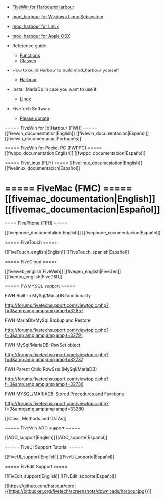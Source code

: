   * [FiveWin for Harbour/xHarbour](mod_harbour-setup-for-Windows-Xampp)
  * [mod_harbour for Windows Linux Subsystem](mod_harbour-setup-for-Windows-Linux-Subsystem)
  * [mod_harbour for Linux](https://github.com/FiveTechSoft/mod_harbour/blob/master/linux/readme.md)
  * [mod_harbour for Apple OSX](https://github.com/FiveTechSoft/mod_harbour/blob/master/osx/readme.md)

  * Reference guide
    * [Functions](Functions-provided-by-the-mod-Harbour)
    * [Classes](modharbour_classes)

  * How to build Harbour to build mod_harbour yourself
    * [Harbour](How_to_build_Harbour_to_build_mod_harbour_yourself)

  * Install MariaDb in case you want to use it
    * [Linux](Install_MariaDB_on_Linux)

  * FiveTech Software
    * [Please donate](Please-donate) 
    
 
 ===== FiveWin for [x]Harbour (FWH) ===== [[fivewin_documentation|English]] [[fivewin_documentacion|Español]] [[fivewin_documentacao|Português]]
 
 ===== FiveWin for Pocket PC (FWPPC) ===== [[fwppc_documentation|English]] [[fwppc_documentacion|Español]]
 
 ===== FiveLinux (FLH) ===== [[fivelinux_documentation|English]] [[fivelinux_documentacion|Español]]
 
 ===== FiveMac (FMC) ===== [[fivemac_documentation|English]] [[fivemac_documentacion|Español]]
=
==== FivePhone (FPH) =====

[[fivephone_documentation|English]] [[fivephone_documentacion|Español]]


===== FiveTouch =====

[[FiveTouch_english|English]] [[FiveTouch_spanish|Español]]

===== FiveCloud =====

[[fiveweb_english|FiveWeb]]
[[fivegen_english|FiveGen]]
[[fivedbu_english|FiveDBU]]



===== FWMYSQL support =====

FWH Built-in MySql/MariaDB functionality

http://forums.fivetechsupport.com/viewtopic.php?f=3&amp;amp;amp;amp;amp;t=32657

FWH MariaDb/MySql Backup and Restore

http://forums.fivetechsupport.com/viewtopic.php?f=3&amp;amp;amp;amp;amp;t=32791

FWH MySql/MariaDB: RowSet object

http://forums.fivetechsupport.com/viewtopic.php?f=3&amp;amp;amp;amp;amp;t=32737

FWH Parent Child RowSets (MySql/MariaDB)

http://forums.fivetechsupport.com/viewtopic.php?f=3&amp;amp;amp;amp;amp;t=32736

FWH MYSQL/MARIADB: Stored Procedures and Functions

http://forums.fivetechsupport.com/viewtopic.php?f=3&amp;amp;amp;amp;amp;t=33280

[[Class, Methods and DATAs]]

===== FiveWin ADO support =====

[[ADO_support|English]] [[ADO_soporte|Español]]


===== FiveUI Support Tutorial =====

[[FiveUI_support|English]] [[FiveUI_soporte|Español]]

===== FivEdit Support =====

[[FivEdit_support|English]] [[FivEdit_soporte|Español]]

[[https://github.com/harbour/core|{{https://bitbucket.org/fivetech/screenshots/downloads/harbour.jpg}}]]
